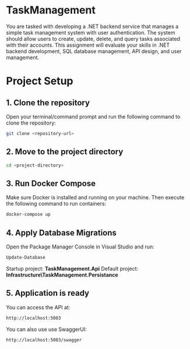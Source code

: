# TaskManagement

You are tasked with developing a .NET backend service that manages a simple task management
system with user authentication. The system should allow users to create, update, delete, and
query tasks associated with their accounts. This assignment will evaluate your skills in .NET
backend development, SQL database management, API design, and user management.

# Project Setup

## 1. Clone the repository

Open your terminal/command prompt and run the following command to clone the repository:
```bash
git clone <repository-url>
```

## 2. Move to the project directory

```bash
cd <project-directory>
```

## 3. Run Docker Compose

Make sure Docker is installed and running on your machine. Then execute the following command to run containers:
```bash
docker-compose up
```
## 4. Apply Database Migrations

Open the Package Manager Console in Visual Studio and run:
```bash
Update-Database
```

Startup project: **TaskManagement.Api**
Default project: **Infrastructure\\TaskManagement.Persistance**

## 5. Application is ready

You can access the API at:
```bash
http://localhost:5003
```

You can also use use SwaggerUI:
```bash
http://localhost:5003/swagger
```
